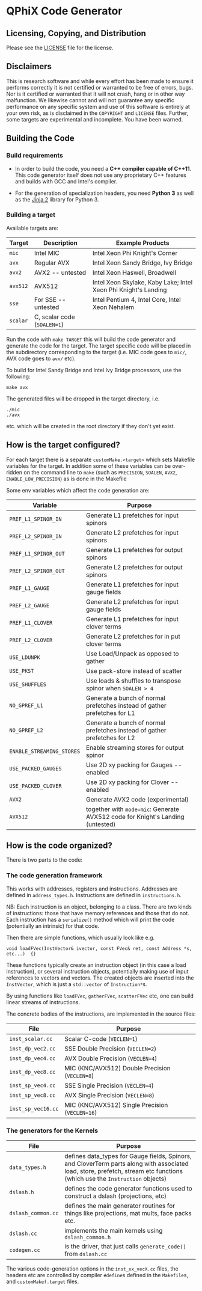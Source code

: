 # QPhiX Code Generator

## Licensing, Copying, and Distribution

Please see the [LICENSE](LICENSE.markdown) file for the license.

## Disclaimers

This is research software and while every effort has been made to ensure it
performs correctly it is not certified or warranted to be free of errors, bugs.
Nor is it certified or warranted that it will not crash, hang or in other way
malfunction. We likewise cannot and will not guarantee any specific performance
on any specific system and use of this software is entirely at your own risk,
as is disclaimed in the `COPYRIGHT` and `LICENSE` files. Further, some targets
are experimental and incomplete. You have been warned.

## Building the Code

### Build requirements

- In order to build the code, you need a **C++ compiler capable of C++11**.
  This code generator itself does not use any proprietary C++ features and
  builds with GCC and Intel's compiler.

- For the generation of specialization headers, you need **Python 3** as well
  as the [Jinja 2](http://jinja.pocoo.org/) library for Python 3.

### Building a target

Available targets are:

| Target | Description | Example Products |
| --- | --- | --- |
| `mic` | Intel MIC | Intel Xeon Phi Knight's Corner |
| `avx` | Regular AVX | Intel Xeon Sandy Bridge, Ivy Bridge |
| `avx2` | AVX2 -- untested | Intel Xeon Haswell, Broadwell |
| `avx512` | AVX512 | Intel Xeon Skylake, Kaby Lake; Intel Xeon Phi Knight's Landing |
| `sse`  | For SSE -- untested | Intel Pentium 4, Intel Core, Intel Xeon Nehalem |
| `scalar` | C, scalar code (`SOALEN=1`) | |

Run the code with `make TARGET` this will build the code generator and generate
the code for the target.  The target specific code will be placed in the
subdirectory corresponding to the target (i.e. MIC code goes to `mic/`, AVX
code goes to `avx/` etc).

To build for Intel Sandy Bridge and Intel Ivy Bridge processors, use the
following:

    make avx

The generated files will be dropped in the target directory, i.e.

    ./mic
    ./avx 
 
etc. which will be created in the root directory if they don't yet exist.

## How is the target configured?

For each target there is a separate `customMake.<target>` which sets Makefile
variables for the target. In addition some of these variables can be
over-ridden on the command line to `make` (such as `PRECISION`, `SOALEN`,
`AVX2`, `ENABLE_LOW_PRECISION`) as is done in the Makefile

Some env variables which affect the code generation are: 

| Variable | Purpose |
| --- | --- |
| `PREF_L1_SPINOR_IN` | Generate L1 prefetches for input spinors |
| `PREF_L2_SPINOR_IN` | Generate L2 prefetches for input spinors |
| `PREF_L1_SPINOR_OUT` | Generate L1 prefetches for output spinors |
| `PREF_L2_SPINOR_OUT` | Generate L2 prefetches for output spinors |
| `PREF_L1_GAUGE` | Generate L1 prefetches for input gauge fields |
| `PREF_L2_GAUGE` | Generate L2 prefetches for input gauge fields |
| `PREF_L1_CLOVER` | Generate L1 prefetches for input clover terms |
| `PREF_L2_CLOVER` | Generate L2 prefetches for in put clover terms |
| `USE_LDUNPK` | Use Load/Unpack as opposed to gather |
| `USE_PKST` | Use pack-store instead of scatter |
| `USE_SHUFFLES` | Use loads & shuffles to transpose spinor when `SOALEN > 4` |
| `NO_GPREF_L1` | Generate a bunch of normal prefetches instead of gather prefetches for L1  |
| `NO_GPREF_L2` | Generate a bunch of normal prefetches instead of gather prefetches for L2  |
| `ENABLE_STREAMING_STORES` | Enable streaming stores for output spinor |
| `USE_PACKED_GAUGES` | Use 2D xy packing for Gauges -- enabled |
| `USE_PACKED_CLOVER` |  Use 2D xy packing for Clover -- enabled |
| `AVX2` | Generate AVX2 code (experimental)
| `AVX512` | together with `mode=mic`: Generate AVX512 code for Knight's Landing (untested)

## How is the code organized?

There is two parts to the code: 

### The code generation framework

This works with addresses, registers and instructions. Addresses are defined in
`address_types.h`. Instructions are defined in `instructions.h`.

NB: Each instruction is an object, belonging to a class. There are two kinds of
instructions: those that have memory references and those that do not. Each
instruction has a `serialize()` method which will print the code (potentially
an intrinsic) for that code.

Then there are simple functions, which usually look like e.g.

    void loadFVec(InstVector& ivector, const FVec& ret, const Address *s, etc...)  {}

These functions typically create an instruction object (in this case a load
instruction), or several instruction objects, potentially making use of input
references to vectors and vectors. The created objects are inserted into the
`InstVector`, which is just a `std::vector` of `Instruction*`s.

By using functions like `loadFVec`, `gatherFVec`, `scatterFVec` etc, one can
build linear streams of instructions. 

The concrete bodies of the instructions, are implemented in the source files:

| File | Purpose |
| --- | --- |
| `inst_scalar.cc` | Scalar C-code (`VECLEN=1`)
| `inst_dp_vec2.cc` | SSE Double Precision (`VECLEN=2`)
| `inst_dp_vec4.cc` | AVX Double Precision (`VECLEN=4`)
| `inst_dp_vec8.cc` | MIC (KNC/AVX512) Double Precision (`VECLEN=8`)
| `inst_sp_vec4.cc` | SSE Single Precision (`VECLEN=4`)
| `inst_sp_vec8.cc` | AVX Single Precision (`VECLEN=8`)
| `inst_sp_vec16.cc` | MIC (KNC/AVX512) Single Precision  (`VECLEN=16`)

### The generators for the Kernels
  
| File | Purpose |
| --- | --- |
| `data_types.h` | defines data_types for Gauge fields, Spinors, and CloverTerm parts along with associated load, store, prefetch, stream etc functions (which use the `Instruction` objects) |
| `dslash.h` |  defines the code generator functions used to construct a dslash (projections, etc) |
| `dslash_common.cc` | defines the main generator routines for things like projections, mat mults, face packs etc. |
| `dslash.cc` | implements the main kernels using `dslash_common.h` |
| `codegen.cc` | is the driver, that just calls `generate_code()` from `dslash.cc` |

The various code-generation options in the `inst_xx_vecX.cc` files, the headers
etc are controlled by compiler `#define`s defined in the `Makefile`s, and
`customMakef.target` files.
